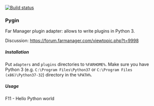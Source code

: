 [![Build status](https://ci.appveyor.com/api/projects/status/4yvw4l3lnhilsyps/branch/master?svg=true)](https://ci.appveyor.com/project/alabuzhev/evil-programmers/branch/master)

### Pygin

Far Manager plugin adapter: allows to write plugins in Python 3.

Discussion: https://forum.farmanager.com/viewtopic.php?t=9998

##### Installation

Put `adapters` and `plugins` directories to `%FARHOME%`.
Make sure you have Python 3 (e.g. `C:\Program Files\Python37` or `C:\Program Files (x86)\Python37-32`) directory in the `%PATH%`.

##### Usage

F11 - Hello Python world
